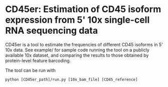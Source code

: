 # CD45er: Estimation of CD45 isoform expression from 5' 10x single-cell RNA sequencing data

CD45er is a tool to estimate the frequencies of different CD45 isoforms in 5' 10x data. See example/ for sample code running the tool on a publicly available 10x dataset, and comparing the results to those obtained by protein-level feature barcoding.


The tool can be run with
```
python [CD45er_path]/run.py [10x_bam_file] [CD45_reference]
```




